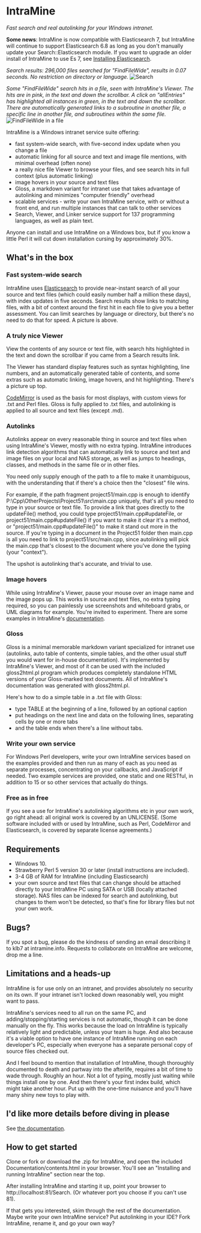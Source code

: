 # IntraMine

*Fast search and real autolinking for your Windows intranet.*

**Some news**: IntraMine is now compatible with Elasticsearch 7, but IntraMine will continue to support Elasticsearch 6.8 as long as you don't manually update your Search::Elasticsearch module. If you want to upgrade an older install of IntraMine to use Es 7, see [Installing Elasticsearch](https://intramine.info/Installing%20Elasticsearch.html).

*Search results: 296,000 files searched for "FindFileWide", results in 0.07 seconds. No restriction on directory or language.*
![Search](https://github.com/KLB7/IntraMine/blob/master/Documentation/images/2019-10-23%2014_30_47-Full%20Text%20Search.png)

*Some "FindFileWide" search hits in a file, seen with IntraMine's Viewer. The hits are in pink, in the text and down the scrollbar. A click on "allEntries" has highlighted all instances in green, in the text and down the scrollbar. There are automatically generated links to a subroutine in another file, a specific line in another file, and subroutines within the same file.*
![FindFileWide in a file](https://github.com/KLB7/IntraMine/blob/master/Documentation/images/2020-05-04%2016_22_47-win_wide_filepaths.pm.png)

IntraMine is a Windows intranet service suite offering:
 - fast system-wide search, with five-second index update when you change a file
 - automatic linking for all source and text and image file mentions, with minimal overhead (often none)
 - a really nice file Viewer to browse your files, and see search hits in full context (plus automatic linking)
 - image hovers in your source and text files
 - Gloss, a markdown variant for intranet use that takes advantage of autolinking and minimizes "computer friendly" overhead
 - scalable services - write your own IntraMine service, with or without a front end, and run multiple instances that can talk to other services
 - Search, Viewer, and Linker service support for 137 programming languages, as well as plain text.

Anyone can install and use IntraMine on a Windows box, but if you know a little Perl it will cut down installation cursing by approximately 30%.

## What's in the box
### Fast system-wide search
IntraMine uses [Elasticsearch](https://www.elastic.co/what-is/elasticsearch) to provide near-instant search of all your source and text files (which could easily number half a million these days), with index updates in five seconds. Search results show links to matching files, with a bit of context around the first hit in each file to give you a better assessment. You can limit searches by language or directory, but there's no need to do that for speed. A picture is above.
 
### A truly nice Viewer
View the contents of any source or text file, with search hits highlighted in the text and down the scrollbar if you came from a Search results link.

The Viewer has standard display features such as syntax highlighting, line numbers, and an automatically generated table of contents, and some extras such as automatic linking, image hovers, and hit highlighting. There's a picture up top.

[CodeMirror](https://codemirror.net/) is used as the basis for most displays, with custom views for .txt and Perl files. Gloss is fully applied to .txt files, and autolinking is applied to all source and text files (except .md).

### Autolinks
Autolinks appear on every reasonable thing in source and text files when using IntraMine's Viewer, mostly with no extra typing. IntraMine introduces link detection algorithms that can automatically link to source and text and image files on your local and NAS storage, as well as jumps to headings, classes, and methods in the same file or in other files.

You need only supply enough of the path to a file to make it unambiguous, with the understanding that if there's a choice then the "closest" file wins.

For example, if the path fragment project51/main.cpp is enough to identify P:\Cpp\OtherProjects\Project51\src\main.cpp uniquely, that's all you need to type in your source or text file. To provide a link that goes directly to the updateFile() method, you could type project51/main.cpp#updateFile, or project51/main.cpp#updateFile() if you want to make it clear it's a method, or "project51/main.cpp#updateFile()" to make it stand out more in the source. If you're typing in a document in the Project51 folder then main.cpp is all you need to link to project51/src/main.cpp, since autolinking will pick the main.cpp that's closest to the document where you've done the typing (your "context").

The upshot is autolinking that's accurate, and trivial to use.

### Image hovers
While using IntraMine's Viewer, pause your mouse over an image name and the image pops up. This works in source and text files, no extra typing required, so you can painlessly use screenshots and whiteboard grabs, or UML diagrams for example. You're invited to experiment. There are some examples in IntraMine's [documentation](http://intramine.info/contents.html).

### Gloss
Gloss is a minimal memorable markdown variant specialized for intranet use (autolinks, auto table of contents, simple tables, and the other usual stuff you would want for in-house documentation). It's implemented by IntraMine's Viewer, and most of it can be used with the included gloss2html.pl program which produces completely standalone HTML versions of your Gloss-marked text documents. All of IntraMine's documentation was generated with gloss2html.pl.

Here's how to do a simple table in a .txt file with Gloss:
 - type TABLE at the beginning of a line, followed by an optional caption
 - put headings on the next line and data on the following lines, separating cells by one or more tabs
 - and the table ends when there's a line without tabs.

### Write your own service
For Windows Perl developers, write your own IntraMine services based on the examples provided and then run as many of each as you need as separate processes, concentrating on your callbacks, and JavaScript if needed. Two example services are provided, one static and one RESTful, in addition to 15 or so other services that actually do things.

### Free as in free
If you see a use for IntraMine's autolinking algorithms etc in your own work, go right ahead: all original work is covered by an UNLICENSE. (Some software included with or used by IntraMine, such as Perl, CodeMirror and Elasticsearch, is covered by separate license agreements.)

## Requirements
 - Windows 10.
 - Strawberry Perl 5 version 30 or later (install instructions are included).
 - 3-4 GB of RAM for IntraMine (including Elasticsearch)
 - your own source and text files that can change should be attached directly to your IntraMine PC using SATA or USB (locally attached storage). NAS files can be indexed for search and autolinking, but changes to them won't be detected, so that's fine for library files but not your own work.

## Bugs?
If you spot a bug, please do the kindness of sending an email describing it to klb7 at intramine.info. Requests to collaborate on IntraMine are welcome, drop me a line.

## Limitations and a heads-up
IntraMine is for use only on an intranet, and provides absolutely no security on its own. If your intranet isn't locked down reasonably well, you might want to pass.

IntraMine's services need to all run on the same PC, and adding/stopping/starting services is not automatic, though it can be done manually on the fly. This works because the load on IntraMine is typically relatively light and predictable, unless your team is huge. And also because it's a viable option to have one instance of IntraMine running on each developer's PC, especially when everyone has a separate personal copy of source files checked out.

And I feel bound to mention that installation of IntraMine, though thoroughly documented to death and partway into the afterlife, requires a bit of time to wade through. Roughly an hour. Not a lot of typing, mostly just waiting while things install one by one. And then there's your first index build, which might take another hour. Put up with the one-time nuisance and you'll have many shiny new toys to play with.

## I'd like more details before diving in please
See [the documentation](http://intramine.info).

## How to get started
Clone or fork or download the .zip for IntraMine, and open the included Documentation/contents.html in your browser. You'll see an "Installing and running IntraMine" section near the top.

After installing IntraMine and starting it up, point your browser to http://localhost:81/Search. (Or whatever port you choose if you can't use 81).

If that gets you interested, skim through the rest of the documentation. Maybe write your own IntraMine service? Put autolinking in your IDE? Fork IntraMine, rename it, and go your own way?
